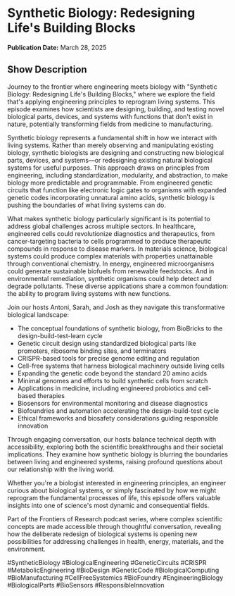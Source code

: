 # Synthetic Biology: Redesigning Life's Building Blocks
**Publication Date:** March 28, 2025


## Show Description

Journey to the frontier where engineering meets biology with "Synthetic Biology: Redesigning Life's Building Blocks," where we explore the field that's applying engineering principles to reprogram living systems. This episode examines how scientists are designing, building, and testing novel biological parts, devices, and systems with functions that don't exist in nature, potentially transforming fields from medicine to manufacturing.

Synthetic biology represents a fundamental shift in how we interact with living systems. Rather than merely observing and manipulating existing biology, synthetic biologists are designing and constructing new biological parts, devices, and systems—or redesigning existing natural biological systems for useful purposes. This approach draws on principles from engineering, including standardization, modularity, and abstraction, to make biology more predictable and programmable. From engineered genetic circuits that function like electronic logic gates to organisms with expanded genetic codes incorporating unnatural amino acids, synthetic biology is pushing the boundaries of what living systems can do.

What makes synthetic biology particularly significant is its potential to address global challenges across multiple sectors. In healthcare, engineered cells could revolutionize diagnostics and therapeutics, from cancer-targeting bacteria to cells programmed to produce therapeutic compounds in response to disease markers. In materials science, biological systems could produce complex materials with properties unattainable through conventional chemistry. In energy, engineered microorganisms could generate sustainable biofuels from renewable feedstocks. And in environmental remediation, synthetic organisms could help detect and degrade pollutants. These diverse applications share a common foundation: the ability to program living systems with new functions.

Join our hosts Antoni, Sarah, and Josh as they navigate this transformative biological landscape:

- The conceptual foundations of synthetic biology, from BioBricks to the design-build-test-learn cycle
- Genetic circuit design using standardized biological parts like promoters, ribosome binding sites, and terminators
- CRISPR-based tools for precise genome editing and regulation
- Cell-free systems that harness biological machinery outside living cells
- Expanding the genetic code beyond the standard 20 amino acids
- Minimal genomes and efforts to build synthetic cells from scratch
- Applications in medicine, including engineered probiotics and cell-based therapies
- Biosensors for environmental monitoring and disease diagnostics
- Biofoundries and automation accelerating the design-build-test cycle
- Ethical frameworks and biosafety considerations guiding responsible innovation

Through engaging conversation, our hosts balance technical depth with accessibility, exploring both the scientific breakthroughs and their societal implications. They examine how synthetic biology is blurring the boundaries between living and engineered systems, raising profound questions about our relationship with the living world.

Whether you're a biologist interested in engineering principles, an engineer curious about biological systems, or simply fascinated by how we might reprogram the fundamental processes of life, this episode offers valuable insights into one of science's most dynamic and consequential fields.

Part of the Frontiers of Research podcast series, where complex scientific concepts are made accessible through thoughtful conversation, revealing how the deliberate redesign of biological systems is opening new possibilities for addressing challenges in health, energy, materials, and the environment.

#SyntheticBiology #BiologicalEngineering #GeneticCircuits #CRISPR #MetabolicEngineering #BioDesign #GeneticCode #BiologicalComputing #BioManufacturing #CellFreeSystemics #BioFoundry #EngineeringBiology #BiologicalParts #BioSensors #ResponsibleInnovation 